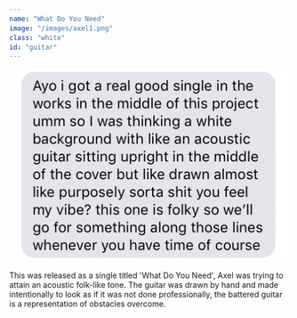 ```yaml
---
name: "What Do You Need"
image: "/images/axel1.png"
class: "white"
id: "guitar"
---
```


![](/images/convo1.png)

This was released as a single titled 'What Do You Need', Axel was trying to attain an acoustic folk-like tone. The guitar was drawn by hand and made intentionally to look as if it was not done professionally, the battered guitar is a representation of obstacles overcome.
